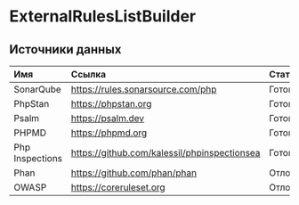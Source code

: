 # ExternalRulesListBuilder

## Источники данных

| Имя             | Ссылка                                       | Статус   |
|:----------------|:---------------------------------------------|:---------|
| SonarQube       | https://rules.sonarsource.com/php            | Готово   |
| PhpStan         | https://phpstan.org                          | Готово   |
| Psalm           | https://psalm.dev                            | Готово   |
| PHPMD           | https://phpmd.org                            | Готово   |
| Php Inspections | https://github.com/kalessil/phpinspectionsea | Готово   |
| Phan            | https://github.com/phan/phan                 | Отложено |
| OWASP           | https://coreruleset.org                      | Отложено |

